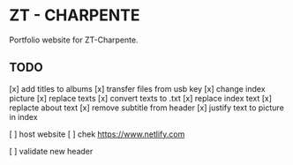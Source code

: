 ZT - CHARPENTE
==============

Portfolio website for ZT-Charpente.

TODO
----

[x] add titles to albums
[x] transfer files from usb key
[x] change index picture
[x] replace texts
    [x] convert texts to .txt
    [x] replace index text
    [x] replacte about text
[x] remove subtitle from header
[x] justify text to picture in index

[ ] host website
    [ ] chek https://www.netlify.com

[ ] validate new header
